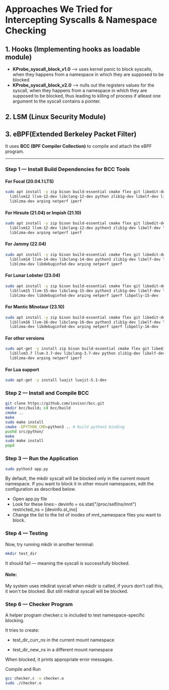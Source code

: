 # Approaches We Tried for Intercepting Syscalls & Namespace Checking
## 1. Hooks (Implementing hooks as loadable module)
- **KProbe_syscall_block_v1.0** --> uses kernel panic to block syscalls, when they happens from a namespace in which they are supposed to be blocked
- **KProbe_syscall_block_v2.0** --> nulls out the registers values for the syscall, when they happens from a namespace in which they are supposed to be blocked, thus leading to killing of process if atleast one argument to the syscall contains a pointer.

## 2. LSM (Linux Security Module)

## 3. eBPF(Extended Berkeley Packet Filter)

It uses **BCC (BPF Compiler Collection)** to compile and attach the eBPF program.

---

### Step 1 — Install Build Dependencies for BCC Tools

#### For Focal (20.04.1 LTS)
```bash
sudo apt install -y zip bison build-essential cmake flex git libedit-dev \
  libllvm12 llvm-12-dev libclang-12-dev python zlib1g-dev libelf-dev libfl-dev python3-setuptools \
  liblzma-dev arping netperf iperf
```

#### For Hirsute (21.04) or Impish (21.10)
```bash
sudo apt install -y zip bison build-essential cmake flex git libedit-dev \
  libllvm12 llvm-12-dev libclang-12-dev python3 zlib1g-dev libelf-dev libfl-dev python3-setuptools \
  liblzma-dev arping netperf iperf
```

#### For Jammy (22.04)
```bash
sudo apt install -y zip bison build-essential cmake flex git libedit-dev \
  libllvm14 llvm-14-dev libclang-14-dev python3 zlib1g-dev libelf-dev libfl-dev python3-setuptools \
  liblzma-dev libdebuginfod-dev arping netperf iperf
```

#### For Lunar Lobster (23.04)
```bash
sudo apt install -y zip bison build-essential cmake flex git libedit-dev \
  libllvm15 llvm-15-dev libclang-15-dev python3 zlib1g-dev libelf-dev libfl-dev python3-setuptools \
  liblzma-dev libdebuginfod-dev arping netperf iperf libpolly-15-dev
```

#### For Mantic Minotaur (23.10)
```bash
sudo apt install -y zip bison build-essential cmake flex git libedit-dev \
  libllvm16 llvm-16-dev libclang-16-dev python3 zlib1g-dev libelf-dev libfl-dev python3-setuptools \
  liblzma-dev libdebuginfod-dev arping netperf iperf libpolly-16-dev
```

#### For other versions
```bash
sudo apt-get -y install zip bison build-essential cmake flex git libedit-dev \
  libllvm3.7 llvm-3.7-dev libclang-3.7-dev python zlib1g-dev libelf-dev python3-setuptools \
  liblzma-dev arping netperf iperf
```

#### For Lua support
```bash
sudo apt-get -y install luajit luajit-5.1-dev
```

### Step 2 — Install and Compile BCC

```bash
git clone https://github.com/iovisor/bcc.git
mkdir bcc/build; cd bcc/build
cmake ..
make
sudo make install
cmake -DPYTHON_CMD=python3 .. # build python3 binding
pushd src/python/
make
sudo make install
popd
```

### Step 3 — Run the Application
```bash
sudo python3 app.py
```

By default, the mkdir syscall will be blocked only in the current mount namespace.
If you want to block it in other mount namespaces, edit the configuration as described below.

 - Open app.py file
 - Look for these lines:- devinfo = os.stat("/proc/self/ns/mnt")
						  restricted_ns = [devinfo.st_ino]
 - Change the list to the list of inodes of mnt_namespace files you want to block.

### Step 4 — Testing

Now, try running mkdir in another terminal:
```bash
mkdir test_dir
```

It should fail — meaning the syscall is successfully blocked.

#### Note:
My system uses mkdirat syscall when mkdir is called, if yours don't call this, it won't be blocked. But still mkdirat syscall will be blocked.

### Step 6 — Checker Program

A helper program checker.c is included to test namespace-specific blocking.

It tries to create:

 - test_dir_curr_ns in the current mount namespace

 - test_dir_new_ns in a different mount namespace

When blocked, it prints appropriate error messages.

Compile and Run
```bash
gcc checker.c -o checker.o
sudo ./checker.o
```
